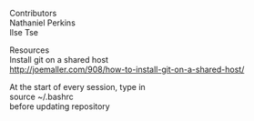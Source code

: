 Contributors  
Nathaniel Perkins  
Ilse Tse  

Resources  
Install git on a shared host  
http://joemaller.com/908/how-to-install-git-on-a-shared-host/  

At the start of every session, type in  
source ~/.bashrc  
before updating repository
